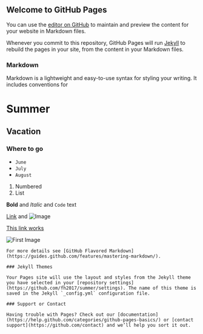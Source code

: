 ## Welcome to GitHub Pages

You can use the [editor on GitHub](https://github.com/fh2017/summer/edit/master/README.md) to maintain and preview the content for your website in Markdown files.

Whenever you commit to this repository, GitHub Pages will run [Jekyll](https://jekyllrb.com/) to rebuild the pages in your site, from the content in your Markdown files.

### Markdown

Markdown is a lightweight and easy-to-use syntax for styling your writing. It includes conventions for



# Summer
## Vacation
### Where to go

- `June`
- `July`
- `August`

1. Numbered
2. List

**Bold** and _Italic_ and `Code` text

[Link](url) and ![Image](src)

[This link works](http://www.google.com)


![First Image](../748.JPG)

```
For more details see [GitHub Flavored Markdown](https://guides.github.com/features/mastering-markdown/).

### Jekyll Themes

Your Pages site will use the layout and styles from the Jekyll theme you have selected in your [repository settings](https://github.com/fh2017/summer/settings). The name of this theme is saved in the Jekyll `_config.yml` configuration file.

### Support or Contact

Having trouble with Pages? Check out our [documentation](https://help.github.com/categories/github-pages-basics/) or [contact support](https://github.com/contact) and we’ll help you sort it out.
